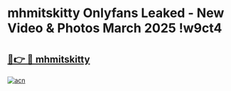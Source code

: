 # mhmitskitty Onlyfans Leaked - New Video & Photos March 2025 !w9ct4

# <h2><a href="https://87252s.iuczelnia.edu.pl?title=mhmitskitty&ref=w9ct4">🔗👉 🔴 mhmitskitty</a></h2>

[![acn](https://github.com/user-attachments/assets/0f9c940e-d8b0-45ae-aac7-cd30a18b3e1c)](https://87252s.iuczelnia.edu.pl?title=mhmitskitty&ref=w9ct4)

